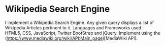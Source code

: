 # Wikipedia Search Engine
I implement a Wikipedia Search Engine. Any given query displays a list of Wikipedia Articles pertinent to it. Languages and Frameworks used : HTML5, CSS, JavaScript, Twitter BootStrap and jQuery. Implement using the (https://www.mediawiki.org/wiki/API:Main_page)[MediaWiki API]. 
